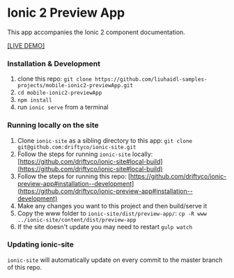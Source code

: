 # Ionic 2 Preview App

This app accompanies the Ionic 2 component documentation.

[[LIVE DEMO]](http://ionicframework.com/docs/v2/components/)

### Installation & Development

1. clone this repo: `git clone https://github.com/liuhaidl-samples-projects/mobile-ionic2-previewApp.git`
2. `cd mobile-ionic2-previewApp`
3. `npm install`
4. run `ionic serve` from a terminal


### Running locally on the site

1. Clone `ionic-site` as a sibling directory to this app: `git clone git@github.com:driftyco/ionic-site.git`
2. Follow the steps for running `ionic-site` locally: [https://github.com/driftyco/ionic-site#local-build](https://github.com/driftyco/ionic-site#local-build)
3. Follow the steps for running this repo: [https://github.com/driftyco/ionic-preview-app#installation--development](https://github.com/driftyco/ionic-preview-app#installation--development)
4. Make any changes you want to this project and then build/serve it
5. Copy the www folder to `ionic-site/dist/preview-app/`: `cp -R www ../ionic-site/content/dist/preview-app`
6. If the site doesn't update you may need to restart `gulp watch`


### Updating ionic-site

`ionic-site` will automatically update on every commit to the master branch of this repo.
